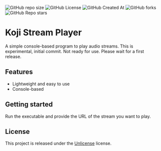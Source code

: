 
![GitHub repo size](https://img.shields.io/github/repo-size/MaxGripe/repository-template)
![GitHub License](https://img.shields.io/github/license/MaxGripe/repository-template)
![GitHub Created At](https://img.shields.io/github/created-at/MaxGripe/repository-template)
![GitHub forks](https://img.shields.io/github/forks/MaxGripe/repository-template)
![GitHub Repo stars](https://img.shields.io/github/stars/MaxGripe/repository-template)


# Koji Stream Player

A simple console-based program to play audio streams.
This is experimental, initial commit. Not ready for use. Please wait for a first release.

## Features

- Lightweight and easy to use
- Console-based

## Getting started

Run the executable and provide the URL of the stream you want to play.

## License

This project is released under the [Unlicense](LICENSE) license.
